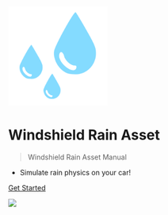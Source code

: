 <img src="_media/simple_rain_blue.png" width="200">

<h1> Windshield Rain Asset </h1>

> Windshield Rain Asset Manual

- Simulate rain physics on your car!

[Get Started](#Windshield-Rain-Asset)


![](_media/titlePage.png)